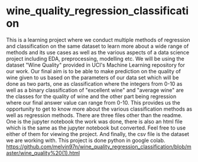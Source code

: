 # wine_quality_regression_classification
This is a learning project where we conduct multiple methods of regression and classification on the same dataset to learn more about a wide range of methods and its use cases as well as the various aspects of a data science project including EDA, preprocessing, modelling etc. We will be using the dataset "Wine Quality" provided in UCI's Machine Learning repository for our work.  Our final aim is to be able to make prediction on the quality of wine given to us based on the parameters of our data set which will be done as two parts, one as classification where the integers from 0-10 as well as a binary classification of "excellent wine" and "average wine" are the classes for the quality of wine and the other part being regression where our final answer value can range from 0-10. This provides us the opportunity to get to know more about the various classification methods as well as regression methods. There are three files other than the readme. One is the jupyter notebook the work was done, there is also an html file which is the same as the jupyter notebook but converted. Feel free to use either of them for viewing the project. And finally, the csv file is the dataset we are working with.
This project is done python in google colab.
https://github.com/melvin97n/wine_quality_regression_classification/blob/master/wine_quality%20(1).html
